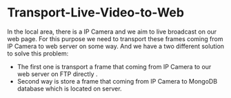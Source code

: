 # Transport-Live-Video-to-Web
In the local area, there is a IP Camera and we aim to live broadcast on our web page. For this purpose we need to transport these frames coming from IP Camera to web server on some way. And we have a two different solution to solve this problem:
- The first one is transport a frame that coming from IP Camera to our web server on FTP directly .
- Second way is store a frame that coming from IP Camera to MongoDB database which is located on server.
